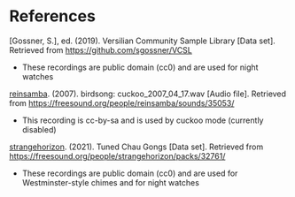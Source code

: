References
==========
[Gossner, S.], ed. (2019).
Versilian Community Sample Library [Data set].
Retrieved from https://github.com/sgossner/VCSL
- These recordings are public domain (cc0) and are used for night watches

[reinsamba](https://freesound.org/people/reinsamba/). (2007).
birdsong: cuckoo_2007_04_17.wav [Audio file].
Retrieved from https://freesound.org/people/reinsamba/sounds/35053/
- This recording is cc-by-sa and is used by cuckoo mode (currently disabled)

[strangehorizon](https://soundcloud.com/sonic_kitchen). (2021).
Tuned Chau Gongs [Data set].
Retrieved from https://freesound.org/people/strangehorizon/packs/32761/
- These recordings are public domain (cc0) and are used for Westminster-style chimes
  and for night watches

